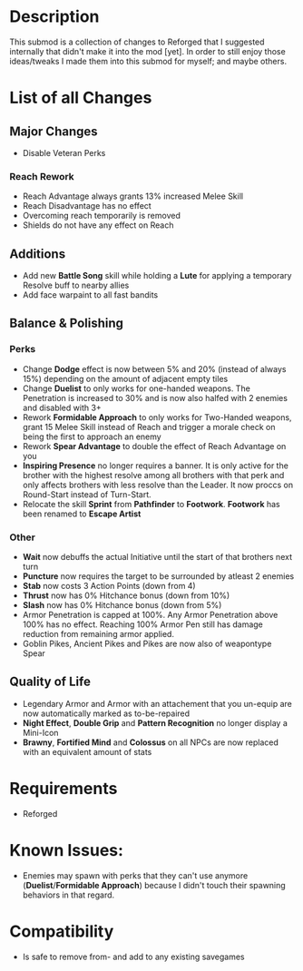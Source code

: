 # Description

This submod is a collection of changes to Reforged that I suggested internally that didn't make it into the mod [yet]. In order to still enjoy those ideas/tweaks I made them into this submod for myself; and maybe others.

# List of all Changes

## Major Changes

- Disable Veteran Perks

### Reach Rework

- Reach Advantage always grants 13% increased Melee Skill
- Reach Disadvantage has no effect
- Overcoming reach temporarily is removed
- Shields do not have any effect on Reach

## Additions

- Add new **Battle Song** skill while holding a **Lute** for applying a temporary Resolve buff to nearby allies
- Add face warpaint to all fast bandits

## Balance & Polishing

### Perks

- Change **Dodge** effect is now between 5% and 20% (instead of always 15%) depending on the amount of adjacent empty tiles
- Change **Duelist** to only works for one-handed weapons. The Penetration is increased to 30% and is now also halfed with 2 enemies and disabled with 3+
- Rework **Formidable Approach** to only works for Two-Handed weapons, grant 15 Melee Skill instead of Reach and trigger a morale check on being the first to approach an enemy
- Rework **Spear Advantage** to double the effect of Reach Advantage on you
- **Inspiring Presence** no longer requires a banner. It is only active for the brother with the highest resolve among all brothers with that perk and only affects brothers with less resolve than the Leader. It now proccs on Round-Start instead of Turn-Start.
- Relocate the skill **Sprint** from **Pathfinder** to **Footwork**. **Footwork** has been renamed to **Escape Artist**

### Other

- **Wait** now debuffs the actual Initiative until the start of that brothers next turn
- **Puncture** now requires the target to be surrounded by atleast 2 enemies
- **Stab** now costs 3 Action Points (down from 4)
- **Thrust** now has 0% Hitchance bonus (down from 10%)
- **Slash** now has 0% Hitchance bonus (down from 5%)
- Armor Penetration is capped at 100%. Any Armor Penetration above 100% has no effect. Reaching 100% Armor Pen still has damage reduction from remaining armor applied.
- Goblin Pikes, Ancient Pikes and Pikes are now also of weapontype Spear

## Quality of Life

- Legendary Armor and Armor with an attachement that you un-equip are now automatically marked as to-be-repaired
- **Night Effect**, **Double Grip** and **Pattern Recognition** no longer display a Mini-Icon
- **Brawny**, **Fortified Mind** and **Colossus** on all NPCs are now replaced with an equivalent amount of stats

# Requirements

- Reforged

# Known Issues:

- Enemies may spawn with perks that they can't use anymore (**Duelist**/**Formidable Approach**) because I didn't touch their spawning behaviors in that regard.

# Compatibility

- Is safe to remove from- and add to any existing savegames
